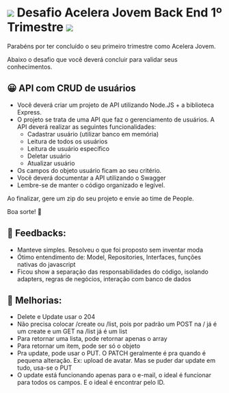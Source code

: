 # <img src="https://img.icons8.com/external-flat-amoghdesign/32/000000/external-flame-olympic-games-flat-amoghdesign.png"/> Desafio Acelera Jovem Back End 1º Trimestre <img src="https://img.icons8.com/external-flat-amoghdesign/32/000000/external-flame-olympic-games-flat-amoghdesign.png"/>

Parabéns por ter concluído o seu primeiro trimestre como Acelera Jovem.

Abaixo o desafio que você deverá concluir para validar seus conhecimentos.

## 😀 API com CRUD de usuários

- Você deverá criar um projeto de API utilizando Node.JS + a biblioteca Express.
- O projeto se trata de uma API que faz o gerenciamento de usuários. A API deverá realizar as seguintes funcionalidades:
    - Cadastrar usuário (utilizar banco em memória)
    - Leitura de todos os usuários
    - Leitura de usuário específico
    - Deletar usuário
    - Atualizar usuário
- Os campos do objeto usuário ficam ao seu critério.
- Você deverá documentar a API utilizando o Swagger
- Lembre-se de manter o código organizado e legível.

Ao finalizar, gere um zip do seu projeto e envie ao time de People.

Boa sorte! 🥳

## 👊 Feedbacks:
- Manteve simples. Resolveu o que foi proposto sem inventar moda
- Ótimo entendimento de: Model, Repositories, Interfaces, funções nativas do javascript
- Ficou show a separação das responsabilidades do código, isolando adapters, regras de negócios, interação com banco de dados

## 🤗 Melhorias:
- Delete e Update usar o 204
- Não precisa colocar /create ou /list, pois por padrão um POST na / já é um create e um GET na /list já é um list
- Para retornar uma lista, pode retornar apenas o array
- Para retornar um item, pode ser só o objeto
- Pra update, pode usar o PUT. O PATCH geralmente é pra quando é pequena alteração. Ex: upload de avatar. Mas se puder dar update em tudo, usa-se o PUT
- O update está funcionando apenas para o e-mail, o ideal é funcionar para todos os campos. E o ideal é encontrar pelo ID.
